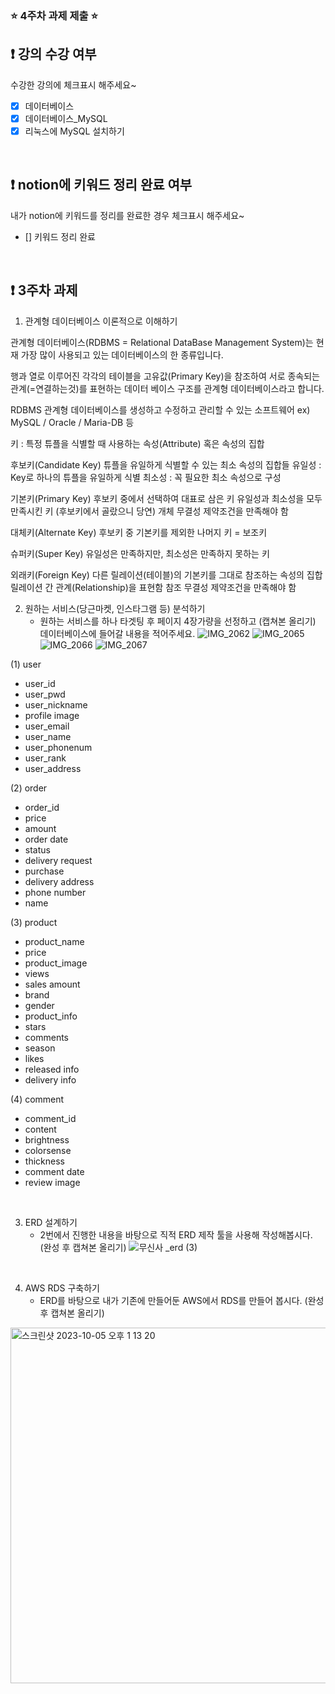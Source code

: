 ### ⭐️ 4주차 과제 제출 ⭐️

## ❗️ 강의 수강 여부
수강한 강의에 체크표시 해주세요~

- [x] 데이터베이스
- [x] 데이터베이스_MySQL
- [x] 리눅스에 MySQL 설치하기

<br>

## ❗️ notion에 키워드 정리 완료 여부
   내가 notion에 키워드를 정리를 완료한 경우 체크표시 해주세요~

- [] 키워드 정리 완료

<br>

## ❗️ 3주차 과제
1. 관계형 데이터베이스 이론적으로 이해하기

관계형 데이터베이스(RDBMS = Relational DataBase Management System)는 현재 가장 많이 사용되고 있는 데이터베이스의 한 종류입니다.

행과 열로 이루어진 각각의 테이블을 고유값(Primary Key)을 참조하여 서로 종속되는 관계(=연결하는것)를 표현하는 데이터 베이스 구조를 관계형 데이터베이스라고 합니다.

RDBMS
관계형 데이터베이스를 생성하고 수정하고 관리할 수 있는 소프트웨어
ex) MySQL / Oracle / Maria-DB 등

키 : 특정 튜플을 식별할 때 사용하는 속성(Attribute) 혹은 속성의 집합

후보키(Candidate Key)
튜플을 유일하게 식별할 수 있는 최소 속성의 집합들
유일성 : Key로 하나의 튜플을 유일하게 식별
최소성 : 꼭 필요한 최소 속성으로 구성

기본키(Primary Key)
후보키 중에서 선택하여 대표로 삼은 키
유일성과 최소성을 모두 만족시킨 키 (후보키에서 골랐으니 당연)
개체 무결성 제약조건을 만족해야 함

대체키(Alternate Key)
후보키 중 기본키를 제외한 나머지 키 = 보조키

슈퍼키(Super Key)
유일성은 만족하지만, 최소성은 만족하지 못하는 키

외래키(Foreign Key)
다른 릴레이션(테이블)의 기본키를 그대로 참조하는 속성의 집합
릴레이션 간 관계(Relationship)을 표현함
참조 무결성 제약조건을 만족해야 함
<br/>

2. 원하는 서비스(당근마켓, 인스타그램 등) 분석하기
   - 원하는 서비스를 하나 타겟팅 후 페이지 4장가량을 선정하고 (캡쳐본 올리기) 데이터베이스에 들어갈 내용을 적어주세요.
   ![IMG_2062](https://github.com/dbtjgus6988/2023-Server-Study/assets/144633320/8b9fed65-97de-4902-98be-bf9f0d5b4f4a)
![IMG_2065](https://github.com/dbtjgus6988/2023-Server-Study/assets/144633320/d888ab31-89d7-40e5-a254-c084abf85ad2)
![IMG_2066](https://github.com/dbtjgus6988/2023-Server-Study/assets/144633320/3437c0cc-8dba-4bb4-8663-b3f822598528)
![IMG_2067](https://github.com/dbtjgus6988/2023-Server-Study/assets/144633320/5f8f910c-a3c0-463b-8fef-3f19f06fef54)

(1) user
- user_id
- user_pwd
- user_nickname
- profile image
- user_email
- user_name
- user_phonenum
- user_rank
- user_address

(2) order
- order_id
- price
- amount
- order date
- status
- delivery request
- purchase
- delivery address
- phone number
- name

(3) product
- product_name
- price
- product_image
- views
- sales amount
- brand
- gender
- product_info
- stars
- comments
- season
- likes
- released info
- delivery info

(4) comment
- comment_id
- content
- brightness
- colorsense
- thickness
- comment date
- review image

<br/>

3. ERD 설계하기
   - 2번에서 진행한 내용을 바탕으로 직적 ERD 제작 툴을 사용해 작성해봅시다. (완성 후 캡쳐본 올리기)
![무신사 _erd (3)](https://github.com/GDSC-Hanyang/2023-Server-Study/assets/144633320/16cbc17d-2075-4d32-abfa-2463415a779e)



<br/>

4. AWS RDS 구축하기
   - ERD를 바탕으로 내가 기존에 만들어둔 AWS에서 RDS를 만들어 봅시다. (완성 후 캡쳐본 올리기)
<img width="569" alt="스크린샷 2023-10-05 오후 1 13 20" src="https://github.com/dbtjgus6988/2023-Server-Study/assets/144633320/be8f3b0d-3721-4857-8e58-d12acc04375d">

<br/>



